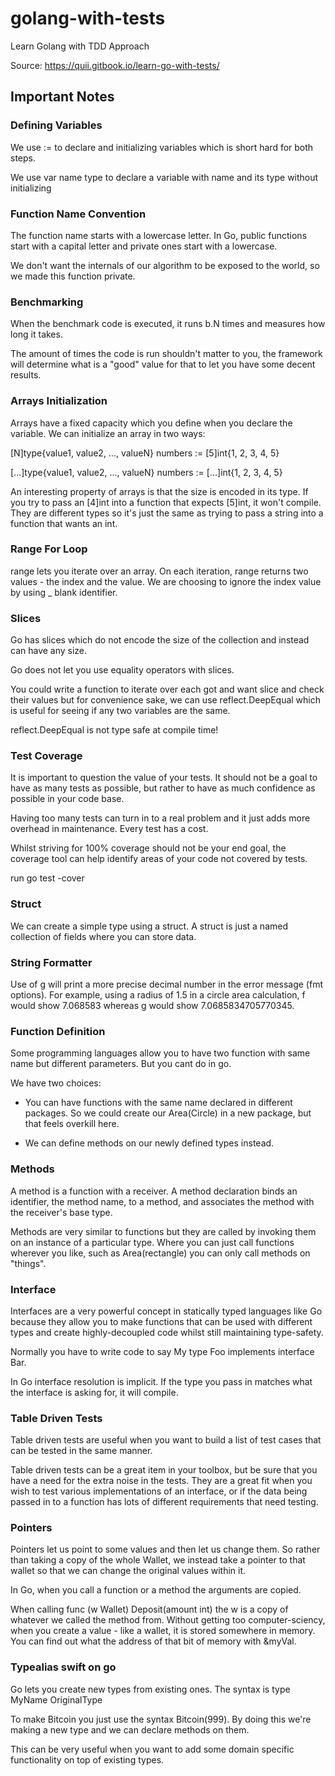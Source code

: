 # golang-with-tests
Learn Golang with TDD Approach

Source: https://quii.gitbook.io/learn-go-with-tests/

## Important Notes

### Defining Variables
We use := to declare and initializing variables which is short hard for both steps.

We use var name type to declare a variable with name and its type without initializing

### Function Name Convention

The function name starts with a lowercase letter.
In Go, public functions start with a capital letter and private ones start with a lowercase.

We don't want the internals of our algorithm to be exposed to the world, so we made this function private.

### Benchmarking

When the benchmark code is executed, it runs b.N times and measures how long it takes.

The amount of times the code is run shouldn't matter to you, the framework will determine what is a "good" value for that to let you have some decent results.

### Arrays Initialization

Arrays have a fixed capacity which you define when you declare the variable. We can initialize an array in two ways:

[N]type{value1, value2, ..., valueN}
numbers := [5]int{1, 2, 3, 4, 5}

[...]type{value1, value2, ..., valueN}
numbers := [...]int{1, 2, 3, 4, 5}

An interesting property of arrays is that the size is encoded in its type. If you try to pass an [4]int into a function that expects [5]int, it won't compile. They are different types so it's just the same as trying to pass a string into a function that wants an int.

### Range For Loop

range lets you iterate over an array. On each iteration, range returns two values - the index and the value. We are choosing to ignore the index value by using _ blank identifier.

### Slices

Go has slices which do not encode the size of the collection and instead can have any size.

Go does not let you use equality operators with slices.

You could write a function to iterate over each got and want slice and check their values but for convenience sake, we can use reflect.DeepEqual which is useful for seeing if any two variables are the same.

reflect.DeepEqual is not type safe at compile time!

### Test Coverage

It is important to question the value of your tests. It should not be a goal to have as many tests as possible, but rather to have as much confidence as possible in your code base.

Having too many tests can turn in to a real problem and it just adds more overhead in maintenance. Every test has a cost.

Whilst striving for 100% coverage should not be your end goal, the coverage tool can help identify areas of your code not covered by tests.

run go test -cover

### Struct
We can create a simple type using a struct. A struct is just a named collection of fields where you can store data.

### String Formatter
Use of g will print a more precise decimal number in the error message (fmt options). For example, using a radius of 1.5 in a circle area calculation, f would show 7.068583 whereas g would show 7.0685834705770345.

### Function Definition
Some programming languages allow you to have two function with same name but different parameters. But you cant do in go.

We have two choices:
- You can have functions with the same name declared in different packages. So we could create our Area(Circle) in a new package, but that feels overkill here.

- We can define methods on our newly defined types instead.

### Methods
A method is a function with a receiver. A method declaration binds an identifier, the method name, to a method, and associates the method with the receiver's base type.

Methods are very similar to functions but they are called by invoking them on an instance of a particular type. Where you can just call functions wherever you like, such as Area(rectangle) you can only call methods on "things".

### Interface
Interfaces are a very powerful concept in statically typed languages like Go because they allow you to make functions that can be used with different types and create highly-decoupled code whilst still maintaining type-safety.

Normally you have to write code to say My type Foo implements interface Bar.

In Go interface resolution is implicit. If the type you pass in matches what the interface is asking for, it will compile.

### Table Driven Tests
Table driven tests are useful when you want to build a list of test cases that can be tested in the same manner.

Table driven tests can be a great item in your toolbox, but be sure that you have a need for the extra noise in the tests. They are a great fit when you wish to test various implementations of an interface, or if the data being passed in to a function has lots of different requirements that need testing.


### Pointers

Pointers let us point to some values and then let us change them. So rather than taking a copy of the whole Wallet, we instead take a pointer to that wallet so that we can change the original values within it.

In Go, when you call a function or a method the arguments are copied.

When calling func (w Wallet) Deposit(amount int) the w is a copy of whatever we called the method from.
Without getting too computer-sciency, when you create a value - like a wallet, it is stored somewhere in memory. You can find out what the address of that bit of memory with &myVal.

### Typealias swift on go

Go lets you create new types from existing ones.
The syntax is type MyName OriginalType

To make Bitcoin you just use the syntax Bitcoin(999).
By doing this we're making a new type and we can declare methods on them.

This can be very useful when you want to add some domain specific functionality on top of existing types.